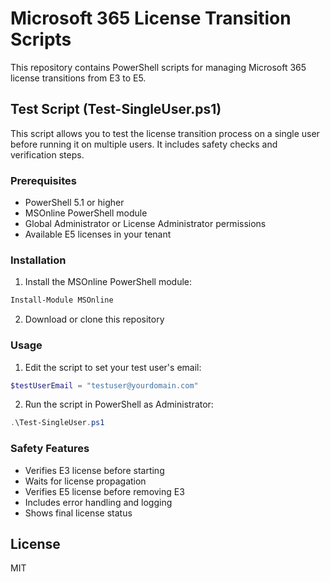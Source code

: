 # Microsoft 365 License Transition Scripts

This repository contains PowerShell scripts for managing Microsoft 365 license transitions from E3 to E5.

## Test Script (Test-SingleUser.ps1)

This script allows you to test the license transition process on a single user before running it on multiple users. It includes safety checks and verification steps.

### Prerequisites

- PowerShell 5.1 or higher
- MSOnline PowerShell module
- Global Administrator or License Administrator permissions
- Available E5 licenses in your tenant

### Installation

1. Install the MSOnline PowerShell module:
```powershell
Install-Module MSOnline
```

2. Download or clone this repository

### Usage

1. Edit the script to set your test user's email:
```powershell
$testUserEmail = "testuser@yourdomain.com"
```

2. Run the script in PowerShell as Administrator:
```powershell
.\Test-SingleUser.ps1
```

### Safety Features

- Verifies E3 license before starting
- Waits for license propagation
- Verifies E5 license before removing E3
- Includes error handling and logging
- Shows final license status

## License

MIT
